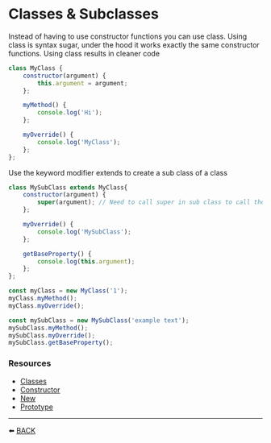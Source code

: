 # Classes & Subclasses

Instead of having to use constructor functions you can use class.  Using class is syntax sugar, under the hood it works exactly the same constructor functions.  Using class results in cleaner code

```javascript
class MyClass {
    constructor(argument) {
        this.argument = argument;
    };

    myMethod() {
        console.log('Hi');
    };

    myOverride() {
        console.log('MyClass');
    };
};
```

Use the keyword modifier extends to create a sub class of a class
```javascript
class MySubClass extends MyClass{
    constructor(argument) {
        super(argument); // Need to call super in sub class to call the base class constructor, otherwise exception is thrown
    };

    myOverride() {
        console.log('MySubClass');
    };

    getBaseProperty() {
        console.log(this.argument);
    };
};
```

```javascript
const myClass = new MyClass('1');
myClass.myMethod();
myClass.myOverride();

const mySubClass = new MySubClass('example text');
mySubClass.myMethod();
mySubClass.myOverride();
mySubClass.getBaseProperty();
```
### Resources
-   [Classes](https://developer.mozilla.org/en-US/docs/Web/JavaScript/Reference/Classes)
-   [Constructor](https://developer.mozilla.org/en-US/docs/Web/JavaScript/Reference/Classes#Constructor)
-   [New](https://codeburst.io/javascript-for-beginners-the-new-operator-cee35beb669e)
-   [Prototype](https://medium.com/@parsyval/javascript-prototype-vs-class-a7015d5473b)

---

:arrow_left: [BACK](../README.md)